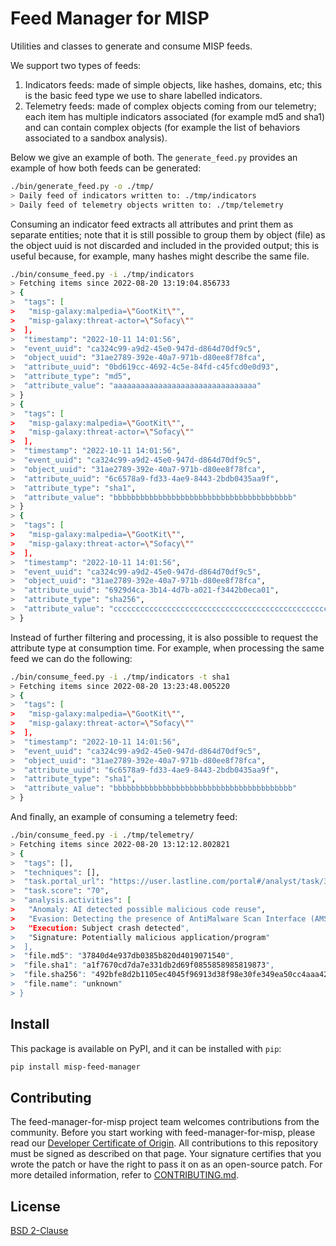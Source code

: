 # Feed Manager for MISP

Utilities and classes to generate and consume MISP feeds.

We support two types of feeds:
1) Indicators feeds: made of simple objects, like hashes, domains, etc; this is the basic feed type
we use to share labelled indicators.
2) Telemetry feeds: made of complex objects coming from our telemetry; each item has multiple
indicators associated (for example md5 and sha1) and can contain complex objects (for example
the list of behaviors associated to a sandbox analysis).

Below we give an example of both. The `generate_feed.py` provides an example of how both feeds
can be generated:

```bash
./bin/generate_feed.py -o ./tmp/
> Daily feed of indicators written to: ./tmp/indicators
> Daily feed of telemetry objects written to: ./tmp/telemetry
```

Consuming an indicator feed extracts all attributes and print them as separate entities; note that
it is still possible to group them by object (file) as the object uuid is not discarded and included
in the provided output; this is useful because, for example, many hashes might describe the same
file.

```bash
./bin/consume_feed.py -i ./tmp/indicators
> Fetching items since 2022-08-20 13:19:04.856733
> {
>  "tags": [
>   "misp-galaxy:malpedia=\"GootKit\"",
>   "misp-galaxy:threat-actor=\"Sofacy\""
>  ],
>  "timestamp": "2022-10-11 14:01:56",
>  "event_uuid": "ca324c99-a9d2-45e0-947d-d864d70df9c5",
>  "object_uuid": "31ae2789-392e-40a7-971b-d80ee8f78fca",
>  "attribute_uuid": "0bd619cc-4692-4c5e-84fd-c45fcd0e0d93",
>  "attribute_type": "md5",
>  "attribute_value": "aaaaaaaaaaaaaaaaaaaaaaaaaaaaaaaa"
> }
> {
>  "tags": [
>   "misp-galaxy:malpedia=\"GootKit\"",
>   "misp-galaxy:threat-actor=\"Sofacy\""
>  ],
>  "timestamp": "2022-10-11 14:01:56",
>  "event_uuid": "ca324c99-a9d2-45e0-947d-d864d70df9c5",
>  "object_uuid": "31ae2789-392e-40a7-971b-d80ee8f78fca",
>  "attribute_uuid": "6c6578a9-fd33-4ae9-8443-2bdb0435aa9f",
>  "attribute_type": "sha1",
>  "attribute_value": "bbbbbbbbbbbbbbbbbbbbbbbbbbbbbbbbbbbbbbbb"
> }
> {
>  "tags": [
>   "misp-galaxy:malpedia=\"GootKit\"",
>   "misp-galaxy:threat-actor=\"Sofacy\""
>  ],
>  "timestamp": "2022-10-11 14:01:56",
>  "event_uuid": "ca324c99-a9d2-45e0-947d-d864d70df9c5",
>  "object_uuid": "31ae2789-392e-40a7-971b-d80ee8f78fca",
>  "attribute_uuid": "6929d4ca-3b14-4d7b-a021-f3442b0eca01",
>  "attribute_type": "sha256",
>  "attribute_value": "cccccccccccccccccccccccccccccccccccccccccccccccccccccccccccccccc"
> }
```

Instead of further filtering and processing, it is also possible to request the attribute type
at consumption time. For example, when processing the same feed we can do the following:

```bash
./bin/consume_feed.py -i ./tmp/indicators -t sha1
> Fetching items since 2022-08-20 13:23:48.005220
> {
>  "tags": [
>   "misp-galaxy:malpedia=\"GootKit\"",
>   "misp-galaxy:threat-actor=\"Sofacy\""
>  ],
>  "timestamp": "2022-10-11 14:01:56",
>  "event_uuid": "ca324c99-a9d2-45e0-947d-d864d70df9c5",
>  "object_uuid": "31ae2789-392e-40a7-971b-d80ee8f78fca",
>  "attribute_uuid": "6c6578a9-fd33-4ae9-8443-2bdb0435aa9f",
>  "attribute_type": "sha1",
>  "attribute_value": "bbbbbbbbbbbbbbbbbbbbbbbbbbbbbbbbbbbbbbbb"
> }
```

And finally, an example of consuming a telemetry feed:
```bash
./bin/consume_feed.py -i ./tmp/telemetry/
> Fetching items since 2022-08-20 13:12:12.802821
> {
>  "tags": [],
>  "techniques": [],
>  "task.portal_url": "https://user.lastline.com/portal#/analyst/task/30f48c17e9db002005baa7d440ca275a/overview",
>  "task.score": "70",
>  "analysis.activities": [
>   "Anomaly: AI detected possible malicious code reuse",
>   "Evasion: Detecting the presence of AntiMalware Scan Interface (AMSI)",
>   "Execution: Subject crash detected",
>   "Signature: Potentially malicious application/program"
>  ],
>  "file.md5": "37840d4e937db0385b820d4019071540",
>  "file.sha1": "a1f7670cd7da7e331db2d69f0855858985819873",
>  "file.sha256": "492bfe8d2b1105ec4045f96913d38f98e30fe349ea50cc4aaa425ca289af2852",
>  "file.name": "unknown"
> }
```

## Install

This package is available on PyPI, and it can be installed with `pip`:
```bash
pip install misp-feed-manager
```

## Contributing

The feed-manager-for-misp project team welcomes contributions from the community. Before you start working with feed-manager-for-misp, please
read our [Developer Certificate of Origin](https://cla.vmware.com/dco). All contributions to this repository must be
signed as described on that page. Your signature certifies that you wrote the patch or have the right to pass it on
as an open-source patch. For more detailed information, refer to [CONTRIBUTING.md](CONTRIBUTING.md).

## License

[BSD 2-Clause](https://spdx.org/licenses/BSD-2-Clause.html)
